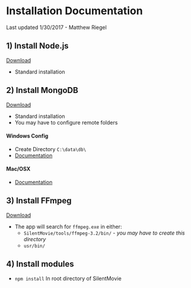 # Installation Documentation
Last updated 1/30/2017 - Matthew Riegel

## 1) Install Node.js #
[Download](https://nodejs.org/en/ "Node.js")
- Standard installation

## 2) Install MongoDB #
[Download](https://www.mongodb.com/ "MongoDB")
- Standard installation
- You may have to configure remote folders

#### Windows Config
- Create Directory `C:\data\db\`
- [Documentation](https://docs.mongodb.com/manual/tutorial/install-mongodb-on-windows/ "MongoDB Windows Docs")

#### Mac/OSX
- [Documentation](https://docs.mongodb.com/manual/tutorial/install-mongodb-on-os-x/ "MongoDB MacOSX Docs")

## 3) Install FFmpeg
[Download](https://ffmpeg.org/download.html "FFmpeg")
- The app will search for `ffmpeg.exe` in either:
  - `SilentMovie/tools/ffmpeg-3.2/bin/` - *you may have to create this directory*
  - `usr/bin/`
  
## 4) Install modules
- `npm install` In root directory of SilentMovie